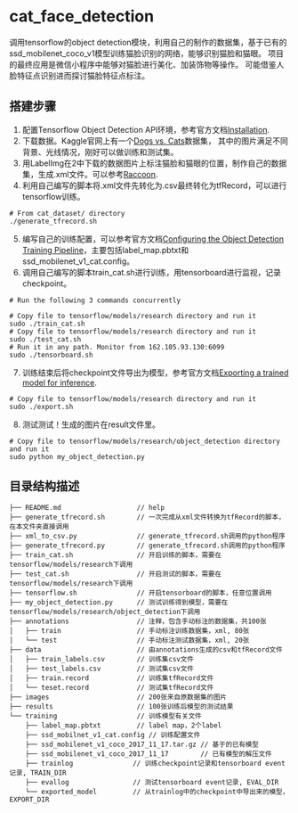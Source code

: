 # cat_face_detection
调用tensorflow的object detection模块，利用自己的制作的数据集，基于已有的ssd_mobilenet_coco_v1模型训练猫脸识别的网络，能够识别猫脸和猫眼。
项目的最终应用是微信小程序中能够对猫脸进行美化、加装饰物等操作。
可能借鉴人脸特征点识别进而探讨猫脸特征点标注。

## 搭建步骤
1. 配置Tensorflow Object Detection API环境，参考官方文档[Installation](https://github.com/tensorflow/models/blob/master/research/object_detection/g3doc/installation.md).  
2. 下载数据。Kaggle官网上有一个[Dogs vs. Cats](https://github.com/tensorflow/models/blob/master/research/object_detection/g3doc/installation.md)数据集，
其中的图片满足不同背景、光线情况，刚好可以做训练和测试集。  
3. 用LabelImg在2中下载的数据图片上标注猫脸和猫眼的位置，制作自己的数据集，生成.xml文件。可以参考[Raccoon](https://towardsdatascience.com/how-to-train-your-own-object-detector-with-tensorflows-object-detector-api-bec72ecfe1d9).  
4. 利用自己编写的脚本将.xml文件先转化为.csv最终转化为tfRecord，可以进行tensorflow训练。  
```
# From cat_dataset/ directory
./generate_tfrecord.sh
```
5. 编写自己的训练配置，可以参考官方文档[Configuring the Object Detection Training Pipeline](https://github.com/tensorflow/models/blob/master/research/object_detection/g3doc/configuring_jobs.md)，主要包括label_map.pbtxt和ssd_mobilenet_v1_cat.config。  
6. 调用自己编写的脚本train_cat.sh进行训练，用tensorboard进行监视，记录checkpoint。
```
# Run the following 3 commands concurrently

# Copy file to tensorflow/models/research directory and run it
sudo ./train_cat.sh
# Copy file to tensorflow/models/research directory and run it
sudo ./test_cat.sh
# Run it in any path. Monitor from 162.105.93.130:6099
sudo ./tensorboard.sh
```

7. 训练结束后将checkpoint文件导出为模型，参考官方文档[Exporting a trained model for inference](https://github.com/tensorflow/models/blob/master/research/object_detection/g3doc/exporting_models.md).
```
# Copy file to tensorflow/models/research directory and run it
sudo ./export.sh
```
8. 测试测试！生成的图片在result文件里。
```
# Copy file to tensorflow/models/research/object_detection directory and run it
sudo python my_object_detection.py
```

## 目录结构描述
```
├── README.md                   // help
├── generate_tfrecord.sh        // 一次完成从xml文件转换为tfRecord的脚本，在本文件夹直接调用
├── xml_to_csv.py               // generate_tfrecord.sh调用的python程序
├── generate_tfrecord.py        // generate_tfrecord.sh调用的python程序
├── train_cat.sh                // 开启训练的脚本，需要在tensorflow/models/research下调用
├── test_cat.sh                 // 开启测试的脚本，需要在tensorflow/models/research下调用
├── tensorflow.sh               // 开启tensorboard的脚本，任意位置调用
├── my_object_detection.py      // 测试训练得到模型，需要在tensorflow/models/research/object_detection下调用
├── annotations                 // 注释，包含手动标注的数据集，共100张
│   ├── train                   // 手动标注训练数据集，xml, 80张
│   └── test                    // 手动标注测试数据集，xml, 20张
├── data                        // 由annotations生成的csv和tfRecord文件
│   ├── train_labels.csv        // 训练集csv文件
│   ├── test_labels.csv         // 测试集csv文件
│   ├── train.record            // 训练集tfRecord文件
│   └── teset.record            // 测试集tfRecord文件
├── images                      // 200张来自原数据集的图片
├── results                     // 100张训练后模型的测试结果
└── training                    // 训练模型有关文件
    ├── label_map.pbtxt         // label map，2个label
    ├── ssd_mobilnet_v1_cat.config // 训练配置文件
    ├── ssd_mobilenet_v1_coco_2017_11_17.tar.gz // 基于的已有模型
    ├── ssd_mobilenet_v1_coco_2017_11_17        // 已有模型的解压文件
    ├── trainlog               // 训练checkpoint记录和tensorboard event记录, TRAIN_DIR
    ├── evallog                // 测试tensorboard event记录, EVAL_DIR
    └── exported_model         // 从trainlog中的checkpoint中导出来的模型，EXPORT_DIR
```
